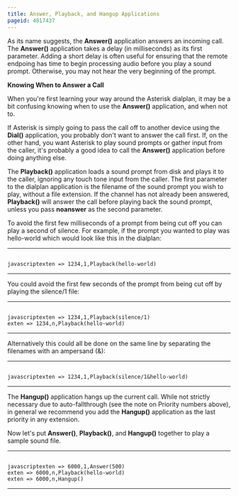 ```yaml
---
title: Answer, Playback, and Hangup Applications
pageid: 4817437
---
```


As its name suggests, the **Answer()** application answers an incoming call. The **Answer()** application takes a delay (in milliseconds) as its first parameter. Adding a short delay is often useful for ensuring that the remote endpoing has time to begin processing audio before you play a sound prompt. Otherwise, you may not hear the very beginning of the prompt.

**Knowing When to Answer a Call**

When you're first learning your way around the Asterisk dialplan, it may be a bit confusing knowing when to use the **Answer()** application, and when not to.

If Asterisk is simply going to pass the call off to another device using the **Dial()** application, you probably don't want to answer the call first. If, on the other hand, you want Asterisk to play sound prompts or gather input from the caller, it's probably a good idea to call the **Answer()** application before doing anything else.

The **Playback()** application loads a sound prompt from disk and plays it to the caller, ignoring any touch tone input from the caller. The first parameter to the dialplan application is the filename of the sound prompt you wish to play, without a file extension. If the channel has not already been answered, **Playback()** will answer the call before playing back the sound prompt, unless you pass **noanswer** as the second parameter.

To avoid the first few milliseconds of a prompt from being cut off you can play a second of silence. For example, if the prompt you wanted to play was hello-world which would look like this in the dialplan:




---

  
  


```

javascriptexten => 1234,1,Playback(hello-world)

```



---


You could avoid the first few seconds of the prompt from being cut off by playing the silence/1 file:




---

  
  


```

javascriptexten => 1234,1,Playback(silence/1)
exten => 1234,n,Playback(hello-world)

```



---


Alternatively this could all be done on the same line by separating the filenames with an ampersand (&):




---

  
  


```

javascriptexten => 1234,1,Playback(silence/1&hello-world)

```



---


The **Hangup()** application hangs up the current call. While not strictly necessary due to auto-fallthrough (see the note on Priority numbers above), in general we recommend you add the **Hangup()** application as the last priority in any extension.

Now let's put **Answer()**, **Playback()**, and **Hangup()** together to play a sample sound file.




---

  
  


```

javascriptexten => 6000,1,Answer(500)
exten => 6000,n,Playback(hello-world)
exten => 6000,n,Hangup()

```



---


